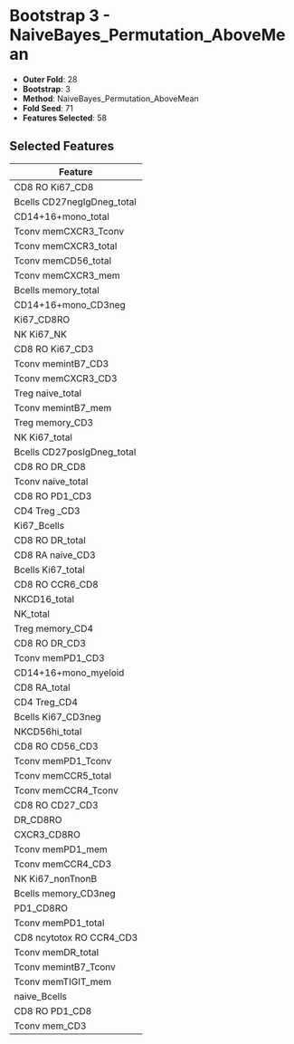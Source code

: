 # Bootstrap 3 - NaiveBayes_Permutation_AboveMean

- **Outer Fold**: 28
- **Bootstrap**: 3
- **Method**: NaiveBayes_Permutation_AboveMean
- **Fold Seed**: 71
- **Features Selected**: 58

## Selected Features

| Feature |
|---------|
| CD8 RO Ki67_CD8 |
| Bcells CD27negIgDneg_total |
| CD14+16+mono_total |
| Tconv memCXCR3_Tconv |
| Tconv memCXCR3_total |
| Tconv memCD56_total |
| Tconv memCXCR3_mem |
| Bcells memory_total |
| CD14+16+mono_CD3neg |
| Ki67_CD8RO |
| NK Ki67_NK |
| CD8  RO Ki67_CD3 |
| Tconv memintB7_CD3 |
| Tconv memCXCR3_CD3 |
| Treg naive_total |
| Tconv memintB7_mem |
| Treg memory_CD3 |
| NK Ki67_total |
| Bcells CD27posIgDneg_total |
| CD8 RO DR_CD8 |
| Tconv naive_total |
| CD8 RO PD1_CD3 |
| CD4 Treg _CD3 |
| Ki67_Bcells |
| CD8 RO DR_total |
| CD8 RA naive_CD3 |
| Bcells Ki67_total |
| CD8 RO CCR6_CD8 |
| NKCD16_total |
| NK_total |
| Treg memory_CD4 |
| CD8 RO DR_CD3 |
| Tconv memPD1_CD3 |
| CD14+16+mono_myeloid |
| CD8 RA_total |
| CD4 Treg_CD4 |
| Bcells Ki67_CD3neg |
| NKCD56hi_total |
| CD8 RO CD56_CD3 |
| Tconv memPD1_Tconv |
| Tconv memCCR5_total |
| Tconv memCCR4_Tconv |
| CD8 RO CD27_CD3 |
| DR_CD8RO |
| CXCR3_CD8RO |
| Tconv memPD1_mem |
| Tconv memCCR4_CD3 |
| NK Ki67_nonTnonB |
| Bcells memory_CD3neg |
| PD1_CD8RO |
| Tconv memPD1_total |
| CD8 ncytotox RO CCR4_CD3 |
| Tconv memDR_total |
| Tconv memintB7_Tconv |
| Tconv memTIGIT_mem |
| naive_Bcells |
| CD8 RO PD1_CD8 |
| Tconv mem_CD3 |
